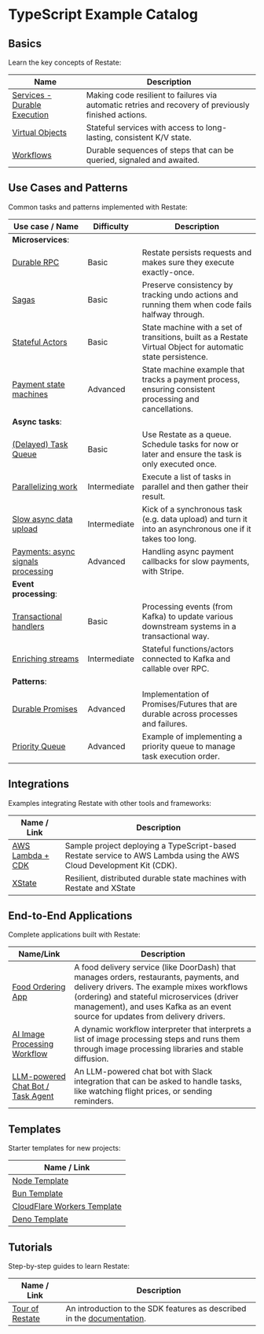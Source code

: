 # TypeScript Example Catalog

## Basics

Learn the key concepts of Restate:

| Name                                   | Description                                                                                          |
|----------------------------------------|------------------------------------------------------------------------------------------------------|
| [Services - Durable Execution](basics) | Making code resilient to failures via automatic retries and recovery of previously finished actions. |
| [Virtual Objects](basics)              | Stateful services with access to long-lasting, consistent K/V state.                                 |
| [Workflows](basics)                    | Durable sequences of steps that can be queried, signaled and awaited.                                |

## Use Cases and Patterns

Common tasks and patterns implemented with Restate:

| Use case / Name                                                                      | Difficulty   | Description                                                                                                 |
|--------------------------------------------------------------------------------------|--------------|-------------------------------------------------------------------------------------------------------------|
| **Microservices**:                                                                   |              |                                                                                                             |
| [Durable RPC](patterns-use-cases/microservices-durable-rpc)                          | Basic        | Restate persists requests and makes sure they execute exactly-once.                                         |
| [Sagas](patterns-use-cases/microservices-sagas)                                      | Basic        | Preserve consistency by tracking undo actions and running them when code fails halfway through.             |
| [Stateful Actors](patterns-use-cases/microservices-stateful-actors)                  | Basic        | State machine with a set of transitions, built as a Restate Virtual Object for automatic state persistence. |
| [Payment state machines](patterns-use-cases/microservices-payment-state-machines)    | Advanced     | State machine example that tracks a payment process, ensuring consistent processing and cancellations.      |
| **Async tasks**:                                                                     |              |                                                                                                             |
| [(Delayed) Task Queue](patterns-use-cases/async-tasks-queue)                         | Basic        | Use Restate as a queue. Schedule tasks for now or later and ensure the task is only executed once.          |
| [Parallelizing work](patterns-use-cases/async-tasks-parallelize-work)                | Intermediate | Execute a list of tasks in parallel and then gather their result.                                           |
| [Slow async data upload](patterns-use-cases/async-tasks-data-upload)                 | Intermediate | Kick of a synchronous task (e.g. data upload) and turn it into an asynchronous one if it takes too long.    |
| [Payments: async signals processing](patterns-use-cases/async-tasks-payment-signals) | Advanced     | Handling async payment callbacks for slow payments, with Stripe.                                            |
| **Event processing**:                                                                |              |                                                                                                             |
| [Transactional handlers](patterns-use-cases/event-processing-transactional-handlers) | Basic        | Processing events (from Kafka) to update various downstream systems in a transactional way.                 |
| [Enriching streams](patterns-use-cases/event-processing-enrichment)                  | Intermediate | Stateful functions/actors connected to Kafka and callable over RPC.                                         |
| **Patterns**:                                                                        |              |                                                                                                             |
| [Durable Promises](patterns-use-cases/pattern-durable-promises)                      | Advanced     | Implementation of Promises/Futures that are durable across processes and failures.                          |
| [Priority Queue](patterns-use-cases/pattern-priority-queue)                          | Advanced     | Example of implementing a priority queue to manage task execution order.                                    |

## Integrations

Examples integrating Restate with other tools and frameworks:

| Name / Link                                            | Description                                                                                                          |
|--------------------------------------------------------|----------------------------------------------------------------------------------------------------------------------|
| [AWS Lambda + CDK](integrations/deployment-lambda-cdk) | Sample project deploying a TypeScript-based Restate service to AWS Lambda using the AWS Cloud Development Kit (CDK). |
| [XState](integrations/xstate)                          | Resilient, distributed durable state machines with Restate and XState                                                |


## End-to-End Applications

Complete applications built with Restate:

| Name/Link                                                                  | Description                                                                                                                                                                                                                                                           |
|----------------------------------------------------------------------------|-----------------------------------------------------------------------------------------------------------------------------------------------------------------------------------------------------------------------------------------------------------------------|
| [Food Ordering App](end-to-end-applications/food-ordering)                 | A food delivery service (like DoorDash) that manages orders, restaurants, payments, and delivery drivers. The example mixes workflows (ordering) and stateful microservices (driver management), and uses Kafka as an event source for updates from delivery drivers. |
| [AI Image Processing Workflow](end-to-end-applications/ai-image-workflows) | A dynamic workflow interpreter that interprets a list of image processing steps and runs them through image processing libraries and stable diffusion.                                                                                                                |
| [LLM-powered Chat Bot / Task Agent](end-to-end-applications/chat-bot)      | An LLM-powered chat bot with Slack integration that can be asked to handle tasks, like watching flight prices, or sending reminders.                                                                                                                                  |                                                                                     |


## Templates

Starter templates for new projects:

| Name / Link                                                |
|------------------------------------------------------------|
| [Node Template](templates/node)                            |
| [Bun Template](templates/bun)                              |
| [CloudFlare Workers Template](templates/cloudflare-worker) |
| [Deno Template](templates/deno)                            |

## Tutorials

Step-by-step guides to learn Restate:

| Name / Link                                             | Description                                                                                                         |
|---------------------------------------------------------|---------------------------------------------------------------------------------------------------------------------|
| [Tour of Restate](tutorials/tour-of-restate-typescript) | An introduction to the SDK features as described in the [documentation](https://docs.restate.dev/get_started/tour). |



